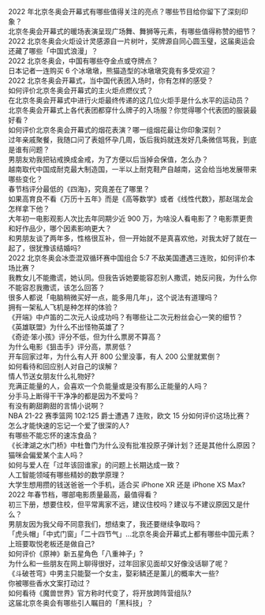 2022 年北京冬奥会开幕式有哪些值得关注的亮点？哪些节目给你留下了深刻印象？  
北京冬奥会开幕式的暖场表演呈现广场舞、舞狮等元素，有哪些值得称赞的细节？  
2022 北京冬奥会火炬设计灵感源自一片树叶，奖牌源自同心圆玉璧，这届奥运会还藏了哪些「中国式浪漫」？  
2022 北京冬奥会，中国有哪些夺金点或夺牌点？  
日本记者一连购买 6 个冰墩墩，熊猫造型的冰墩墩究竟有多受欢迎？  
2022 北京冬奥会开幕式，当中国代表团入场时，你有怎样的感受？  
如何评价北京冬奥会开幕式的主火炬点燃仪式？  
在北京冬奥会开幕式中进行火炬最终传递的这几位火炬手是什么水平的运动员？  
北京冬奥会开幕式上各代表团都穿什么牌子的入场服？你觉得哪个代表团的服装最好看？  
如何评价北京冬奥会开幕式的烟花表演？哪一组烟花最让你印象深刻？  
过年亲戚聚餐，我随口问了表姐怀孕几周，饭后我妈就连发好几条微信骂我，到底是谁有问题？  
男朋友劝我把钻戒换成金戒，为了方便以后当掉会保值，怎么办？  
越南取代中国成耐克最大制造国，一半以上耐克鞋产自越南，这会给当地发展带来哪些变化？  
春节档评分最低的《四海》，究竟差在了哪里？  
如果高育良不看《万历十五年》而是《高等数学》或者《线性代数》，那赵瑞龙会怎样拿下他？  
大年初一电影观影人次比去年同期少近 900 万，为啥没人看电影了？电影票更贵和好作品少，哪个因素影响更大？  
和男朋友谈了两年多，性格很互补，但一开始就不是真喜欢他，对我太好了就在一起了，很犹豫该结婚吗?  
2022 北京冬奥会冰壶混双循环赛中国组合 5:7 不敌美国遭遇三连败，如何评价本场比赛？  
我教女儿不能撒谎，她认同。但我告诉她要能容忍别人撒谎，她反问我，为什么你不能容忍我撒谎，该怎么回答？  
很多人都说「电脑稍微买好一点，能多用几年」，这个说法有道理吗？  
拥有一架私人飞机是种怎样的体验？  
《开端》中卢笛的二次元人设成功吗？有哪些让二次元粉丝会心一笑的细节？  
《英雄联盟》为什么不出怪物英雄了？  
《奇迹·笨小孩》评分不低，但为什么票房不算高？  
为什么电影《狙击手》评分高，票房低？  
开车回家过年，为什么有人开 800 公里没事，有人 200 公里就累倒？  
如何看待和回应别人对自己的误解？  
情人节送女朋友什么礼物好?  
充满正能量的人，会喜欢一个负能量或是没有那么正能量的人吗？  
分手马上断得干干净净的都是因为不爱吗？  
有没有齁甜齁甜的言情小说啊？  
NBA 21-22 赛季篮网 102:125 爵士遭遇 7 连败，欧文 15 分如何评价这场比赛？  
怎么才能快速的忘记一个爱了很深的人?  
有哪些不能忘怀的速冻食品？  
《长津湖之水门桥》中杜鲁门为什么没有批准投原子弹计划？还是其他什么原因？  
猫咪会偏爱某个主人吗？  
如何与爱人在「过年该回谁家」的问题上长期达成一致？  
人工智能领域有哪些精妙的数学原理？  
大学生想用攒的钱送爸爸一个手机，适合买 iPhone XR 还是 iPhone XS Max?  
2022 年春节档，哪部电影质量最高，最值得看？  
初三下册，想要住校，但平常离家不远，建议住校吗？建议与不建议原因又是什么？  
男朋友因为我父母不同意我们，想结束了，我还要继续争取吗？  
「虎头帽」「中式门窗」「二十四节气」…北京冬奥会开幕式上都有哪些中国元素？  
上班要取悦老板还是做自己?  
如何评价《原神》新五星角色「八重神子」?  
为什么和一些朋友在网上聊得很好，过年回家见面却又好像没话聊了呢？  
《斗破苍穹》中男主只能娶一个女主，娶彩鳞还是薰儿的概率大一些?  
你被哪些香水文案打动过？  
如何看待《魔兽世界》官方称时代变了，将开放跨阵营组队?  
这届北京冬奥会有哪些引人瞩目的「黑科技」？  
